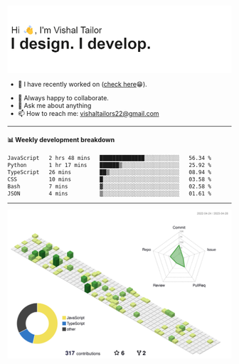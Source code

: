 ![Hi, I'm Vishal Tailor. I design. I develop.](https://github.com/vishaltailors/vishaltailors/blob/main/header.png?raw=true)

- 🔭 I have recently worked on ([check here](https://vishaltailor.com)😁).
<!-- - 🎦 Currently watching: JavaScript: The Hard Parts By Will Sentance. -->
- 👯 Always happy to collaborate.
- 💬 Ask me about anything
- 📫 How to reach me: <a href="mailto:vishaltailors22@gmail.com">vishaltailors22@gmail.com</a>

<hr /> 
<h4>📊 Weekly development breakdown</h4>
<!--START_SECTION:waka-->

```text
JavaScript   2 hrs 48 mins   ██████████████░░░░░░░░░░░   56.34 %
Python       1 hr 17 mins    ██████▒░░░░░░░░░░░░░░░░░░   25.92 %
TypeScript   26 mins         ██▒░░░░░░░░░░░░░░░░░░░░░░   08.94 %
CSS          10 mins         █░░░░░░░░░░░░░░░░░░░░░░░░   03.58 %
Bash         7 mins          ▓░░░░░░░░░░░░░░░░░░░░░░░░   02.58 %
JSON         4 mins          ▒░░░░░░░░░░░░░░░░░░░░░░░░   01.61 %
```

<!--END_SECTION:waka-->
<hr /> 

![](./profile-3d-contrib/profile-green-animate.svg)
